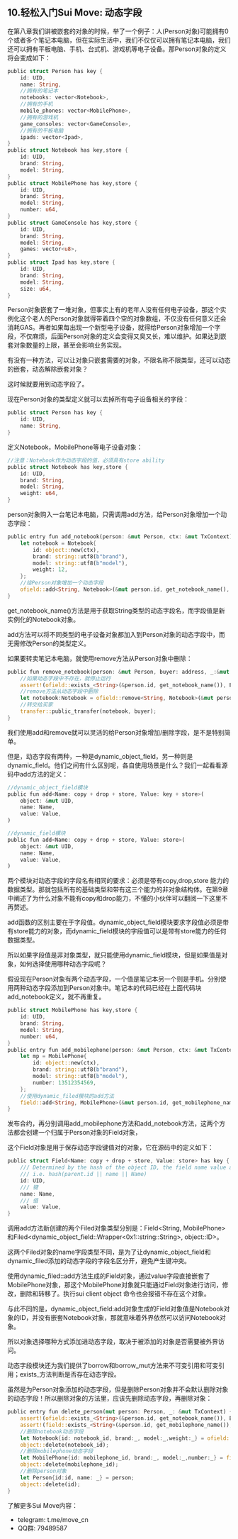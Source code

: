## 10.轻松入门Sui Move: 动态字段

在第八章我们讲被嵌套的对象的时候，举了一个例子：人(Person对象)可能拥有0个或者多个笔记本电脑，但在实际生活中，我们不仅仅可以拥有笔记本电脑，我们还可以拥有平板电脑、手机、台式机、游戏机等电子设备。那Person对象的定义将会变成如下：

```rust
public struct Person has key {
    id: UID,
    name: String,
    //拥有的笔记本
    notebooks: vector<Notebook>,
    //拥有的手机
    mobile_phones: vector<MobilePhone>,
    //拥有的游戏机
    game_consoles: vector<GameConsole>,
    //拥有的平板电脑
    ipads: vector<Ipad>,
}
public struct Notebook has key,store {
    id: UID,
    brand: String,
    model: String,
}
public struct MobilePhone has key,store {
    id: UID,
    brand: String,
    model: String,
    number: u64,
}
public struct GameConsole has key,store {
    id: UID,
    brand: String,
    model: String,
    games: vector<u8>,
}
public struct Ipad has key,store {
    id: UID,
    brand: String,
    model: String,
    size: u64,
}
```

Person对象嵌套了一堆对象，但事实上有的老年人没有任何电子设备，那这个实例化这个老人的Person对象就得带着四个空的对象数组，不仅没有任何意义还会消耗GAS。再者如果每出现一个新型电子设备，就得给Person对象增加一个字段，不仅麻烦，后面Person对象的定义会变得又臭又长，难以维护。如果达到嵌套对象数量的上限，甚至会影响业务实现。

有没有一种方法，可以让对象只嵌套需要的对象，不限名称不限类型，还可以动态的嵌套，动态解除嵌套对象？

这时候就要用到动态字段了。

现在Person对象的类型定义就可以去掉所有电子设备相关的字段：

```rust
public struct Person has key {
    id: UID,
    name: String,
}
```

定义Notebook，MobilePhone等电子设备对象：

```rust
//注意：Notebook作为动态字段的值，必须具有store ability
public struct Notebook has key,store {
    id: UID,
    brand: String,
    model: String,
    weight: u64,
}
```

person对象购入一台笔记本电脑，只需调用add方法，给Person对象增加一个动态字段：

```rust
public entry fun add_notebook(person: &mut Person, ctx: &mut TxContext) {
    let notebook = Notebook{
        id: object::new(ctx),
        brand: string::utf8(b"brand"),
        model: string::utf8(b"model"),
        weight: 12,
    };
    //给Person对象增加一个动态字段
    ofield::add<String, Notebook>(&mut person.id, get_notebook_name(), notebook);
}
```

get_notebook_name()方法是用于获取String类型的动态字段名，而字段值是新实例化的Notebook对象。

add方法可以将不同类型的电子设备对象都加入到Person对象的动态字段中，而无需修改Person的类型定义。



如果要转卖笔记本电脑，就使用remove方法从Person对象中删除：

```rust
public fun remove_notebook(person: &mut Person, buyer: address, _:&mut TxContext) {
    //如果动态字段中不存在，就停止运行
    assert!(ofield::exists_<String>(&person.id, get_notebook_name()), ENotExsitsInOfiled);
	//remove方法从动态字段中删除
    let notebook:Notebook = ofield::remove<String, Notebook>(&mut person.id, get_notebook_name());
	//转交给买家
    transfer::public_transfer(notebook, buyer);
}
```

我们使用add和remove就可以灵活的给Person对象增加/删除字段，是不是特别简单。

但是，动态字段有两种，一种是dynamic_object_field，另一种则是dynamic_field。他们之间有什么区别呢，各自使用场景是什么？我们一起看看源码中add方法的定义：

```rust
//dynamic_object_field模块
public fun add<Name: copy + drop + store, Value: key + store>(
    object: &mut UID,
    name: Name,
    value: Value,
) 
```

```rust
//dynamic_field模块
public fun add<Name: copy + drop + store, Value: store>(
    object: &mut UID,
    name: Name,
    value: Value,
) 
```

两个模块对动态字段的字段名有相同的要求：必须是带有copy,drop,store 能力的数据类型。那就包括所有的基础类型和带有这三个能力的非对象结构体。在第9章中阐述了为什么对象不能有copy和drop能力，不懂的小伙伴可以翻阅一下这里不再赘述。

add函数的区别主要在于字段值。dynamic_object_field模块要求字段值必须是带有store能力的对象，而dynamic_field模块的字段值可以是带有store能力的任何数据类型。

所以如果字段值是非对象类型，就只能使用dynamic_field模块，但是如果值是对象，如何选择使用哪种动态字段呢？

假设现在Person对象有两个动态字段，一个值是笔记本另一个则是手机。分别使用两种动态字段添加到Person对象中。笔记本的代码已经在上面代码块add_notebook定义，就不再重复。

```rust
public struct MobilePhone has key,store {
    id: UID,
    brand: String,
    model: String,
    number: u64,
}
public entry fun add_mobilephone(person: &mut Person, ctx: &mut TxContext) {
    let mp = MobilePhone{
        id: object::new(ctx),
        brand: string::utf8(b"brand"),
        model: string::utf8(b"model"),
        number: 13512354569,
    };
    //使用dynamic_filed模块的add方法
    field::add<String, MobilePhone>(&mut person.id, get_mobilephone_name(), mp);
}
```

发布合约，再分别调用add_mobilephone方法和add_notebook方法，这两个方法都会创建一个归属于Person对象的Field对象，

这个Field对象是用于保存动态字段键值对的对象，它在源码中的定义如下：

```rust
public struct Field<Name: copy + drop + store, Value: store> has key {
    /// Determined by the hash of the object ID, the field name value and it's type,
    /// i.e. hash(parent.id || name || Name)
    id: UID,
    /// 键
    name: Name,
    /// 值
    value: Value,
}
```

调用add方法新创建的两个Filed对象类型分别是：Field\<String, MobilePhone\>和Filed\<dynamic_object_field::Wrapper\<0x1::string::String>, object::ID\>。

这两个Filed对象的name字段类型不同，是为了让dynamic_object_field和dynamic_filed添加的动态字段的字段名区分开，避免产生键冲突。

使用dynamic_filed::add方法生成的Field对象，通过value字段直接嵌套了MobilePhone对象，那这个MobilePhone对象就只能通过Field对象进行访问，修改，删除和转移了。执行sui client object 命令也会报错不存在这个对象。

与此不同的是，dynamic_object_field:add对象生成的Field对象值是Notebook对象的ID，并没有嵌套Notebook对象，那就意味着外界依然可以访问Notebook对象。

所以对象选择哪种方式添加进动态字段，取决于被添加的对象是否需要被外界访问。



动态字段模块还为我们提供了borrow和borrow_mut方法来不可变引用和可变引用；exists_方法判断是否存在动态字段。

虽然是为Person对象添加的动态字段，但是删除Person对象并不会默认删除对象的动态字段！所以删除对象的方法里，应该先删除动态字段，再删除对象：

```rust
public entry fun delete_person(mut person: Person, _: &mut TxContext) {
    assert!(ofield::exists_<String>(&person.id, get_notebook_name()), ENotExsitsInOfiled);
    assert!(field::exists_<String>(&person.id, get_mobilephone_name()), ENotExsitsInOfiled);
	//删除notebook动态字段
    let Notebook{id: notebook_id, brand:_, model:_,weight:_} = ofield::remove<String, Notebook>(&mut person.id, get_notebook_name());
    object::delete(notebook_id);
	//删除mobilephone动态字段
    let MobilePhone{id: mobilephone_id, brand:_, model:_,number:_} = field::remove<String, MobilePhone>(&mut person.id, get_notebook_name());
    object::delete(mobilephone_id);
	//删除person对象
    let Person{id:id, name: _} = person;
    object::delete(id);
}
```



了解更多Sui Move内容：

- telegram: t.me/move_cn
- QQ群: 79489587







